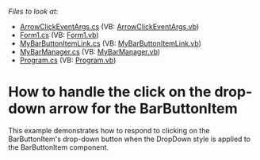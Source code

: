 <!-- default file list -->
*Files to look at*:

* [ArrowClickEventArgs.cs](./CS/WindowsApplication3/ArrowClickEventArgs.cs) (VB: [ArrowClickEventArgs.vb](./VB/WindowsApplication3/ArrowClickEventArgs.vb))
* [Form1.cs](./CS/WindowsApplication3/Form1.cs) (VB: [Form1.vb](./VB/WindowsApplication3/Form1.vb))
* [MyBarButtonItemLink.cs](./CS/WindowsApplication3/MyBarButtonItemLink.cs) (VB: [MyBarButtonItemLink.vb](./VB/WindowsApplication3/MyBarButtonItemLink.vb))
* [MyBarManager.cs](./CS/WindowsApplication3/MyBarManager.cs) (VB: [MyBarManager.vb](./VB/WindowsApplication3/MyBarManager.vb))
* [Program.cs](./CS/WindowsApplication3/Program.cs) (VB: [Program.vb](./VB/WindowsApplication3/Program.vb))
<!-- default file list end -->
# How to handle the click on the drop-down arrow for the BarButtonItem


<p>This example demonstrates how to respond to clicking on the BarButtonItem's drop-down button when the DropDown style is applied to the BarButtonItem component.</p>

<br/>


